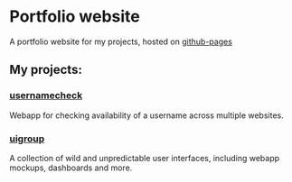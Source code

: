 # Portfolio website

A portfolio website for my projects, hosted on [github-pages](https://adrianofinco.github.io)

## My projects:
### [usernamecheck](https://usernamecheck.herokuapp.com)
Webapp for checking availability of a username across multiple websites.

### [uigroup](https://adrianofinco.github.io/uigroup)
A collection of wild and unpredictable user interfaces, including webapp mockups, dashboards and more.

